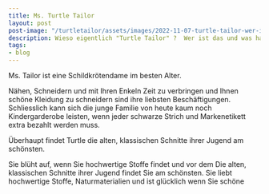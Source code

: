 ```yaml
---
title: Ms. Turtle Tailor
layout: post
post-image: "/turtletailor/assets/images/2022-11-07-turtle-tailor-wer-ist-das.png"
description: Wieso eigentlich "Turtle Tailor" ?  Wer ist das und was hat Sie mit dem ganzen hier zu tun? 
tags:
- blog
---
```


[whatever comment text]::

Ms. Tailor ist eine Schildkrötendame im besten Alter.

Nähen, Schneidern und mit Ihren Enkeln Zeit zu verbringen und Ihnen schöne Kleidung zu schneidern sind ihre liebsten Beschäftigungen. <br>
Schliesslich kann sich die junge Familie von heute kaum noch Kindergarderobe leisten, wenn jeder schwarze Strich und Markenetikett extra bezahlt werden muss.

Überhaupt findet Turtle die alten, klassischen Schnitte ihrer Jugend am schönsten.


Sie blüht auf, wenn Sie hochwertige Stoffe findet und vor dem 
Die alten, klassischen Schnitte ihrer Jugend findet Sie am schönsten. Sie liebt hochwertige Stoffe, Naturmaterialien und ist glücklich wenn Sie schöne